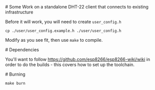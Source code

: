 <A name="toc1-0" title="Some Work on a standalone DHT-22 client that connects to existing infrastructure" />
# Some Work on a standalone DHT-22 client that connects to existing infrastructure

Before it will work, you will need to create `user_config.h`

    cp ./user/user_config.example.h ./user/user_config.h


Modify as you see fit, then use `make` to compile.

<A name="toc1-10" title="Dependencies" />
# Dependencies

You'll want to follow https://github.com/esp8266/esp8266-wiki/wiki in order to do the builds - this covers how to set up the toolchain.


<A name="toc1-16" title="Burning" />
# Burning

    make burn
